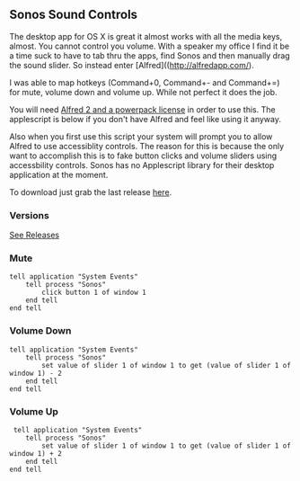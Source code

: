 ## Sonos Sound Controls

The desktop app for OS X is great it almost works with all the media keys, almost. You cannot control you volume. With a speaker my office I find it be a time suck to have to tab thru the apps, find Sonos and then manually drag the sound slider. So instead enter [Alfred]((http://alfredapp.com/).

I was able to map hotkeys (Command+0, Command+- and Command+=) for mute, volume down and volume up. While not perfect it does the job.

You will need [Alfred 2 and a powerpack license](http://www.alfredapp.com/powerpack/) in order to use this. The applescript is below if you don't have Alfred and feel like using it anyway.

Also when you first use this script your system will prompt you to allow Alfred to use accessiblity controls. The reason for this is because the only want to accomplish this is to fake button clicks and volume sliders using accessbility controls. Sonos has no Applescript library for their desktop application at the moment.

To download just grab the last release [here](https://github.com/phpfunk/alfred-sonos-sound-controls/archive/master.zip).

### Versions
[See Releases](https://github.com/phpfunk/alfred-sonos-sound-controls/releases)

### Mute
```applescript
tell application "System Events"
    tell process "Sonos"
        click button 1 of window 1
    end tell
end tell
```

### Volume Down
```applescript
tell application "System Events"
    tell process "Sonos"
        set value of slider 1 of window 1 to get (value of slider 1 of window 1) - 2
    end tell
end tell
```

### Volume Up
```applescript
 tell application "System Events"
    tell process "Sonos"
        set value of slider 1 of window 1 to get (value of slider 1 of window 1) + 2
    end tell
end tell
```